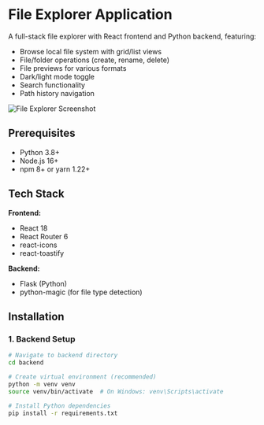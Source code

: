# File Explorer Application

A full-stack file explorer with React frontend and Python backend, featuring:
- Browse local file system with grid/list views
- File/folder operations (create, rename, delete)
- File previews for various formats
- Dark/light mode toggle
- Search functionality
- Path history navigation

![File Explorer Screenshot](screenshot.png) <!-- Add a screenshot if available -->

## Prerequisites

- Python 3.8+
- Node.js 16+
- npm 8+ or yarn 1.22+

## Tech Stack

**Frontend:**
- React 18
- React Router 6
- react-icons
- react-toastify

**Backend:**
- Flask (Python)
- python-magic (for file type detection)

## Installation

### 1. Backend Setup

```bash
# Navigate to backend directory
cd backend

# Create virtual environment (recommended)
python -m venv venv
source venv/bin/activate  # On Windows: venv\Scripts\activate

# Install Python dependencies
pip install -r requirements.txt